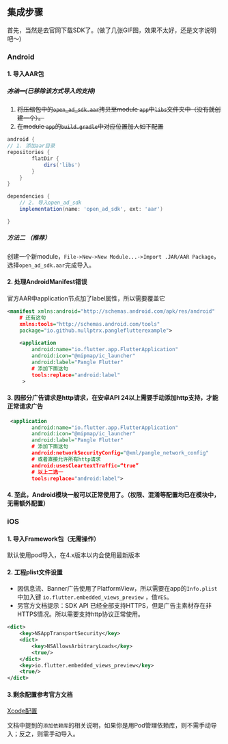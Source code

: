 ## 集成步骤

首先，当然是去官网下载SDK了。(做了几张GIF图，效果不太好，还是文字说明吧～)



### Android



#### 1. 导入AAR包

##### ~~方法一~~(已移除该方式导入的支持)

1. ~~将压缩包中的`open_ad_sdk.aar`拷贝至module `app`中`libs`文件夹中（没有就创建一个）。~~
2. ~~在module `app`的`build.gradle`中对应位置加人如下配置~~

```groovy
android {
// 1. 添加aar目录
repositories {
        flatDir {
            dirs('libs')
        }
    }
}

dependencies {
    // 2. 导入open_ad_sdk
    implementation(name: 'open_ad_sdk', ext: 'aar')

}
```

##### 方法二 （推荐）

创建一个新module，`File->New->New Module...->Import .JAR/AAR Package`，选择`open_ad_sdk.aar`完成导入。




#### 2. 处理AndroidManifest错误

官方AAR中application节点加了label属性，所以需要覆盖它

```xml
<manifest xmlns:android="http://schemas.android.com/apk/res/android"
    # 还有这句
    xmlns:tools="http://schemas.android.com/tools"
    package="io.github.nullptrx.pangleflutterexample">
  
    <application
        android:name="io.flutter.app.FlutterApplication"
        android:icon="@mipmap/ic_launcher"
        android:label="Pangle Flutter"
        # 添加下面这句
        tools:replace="android:label"
     >
```



#### 3. 因部分广告请求是http请求，在安卓API 24以上需要手动添加http支持，才能正常请求广告

```xml
 <application
        android:name="io.flutter.app.FlutterApplication"
        android:icon="@mipmap/ic_launcher"
        android:label="Pangle Flutter"
        # 添加下面这句
        android:networkSecurityConfig="@xml/pangle_network_config"
        # 或者直接允许所有http请求
        android:usesCleartextTraffic=“true”
        # 以上二选一      
        tools:replace="android:label">

```



#### 4. 至此，Android模块一般可以正常使用了。（权限、混淆等配置均已在模块中，无需额外配置）



### iOS



#### 1. 导入Framework包（无需操作）

默认使用pod导入，在4.x版本以内会使用最新版本



#### 2. 工程plist文件设置

- 因信息流、Banner广告使用了PlatformView，所以需要在app的`Info.plist` 中加入键 `io.flutter.embedded_views_preview` ，值`YES`。
- 另官方文档提示：SDK API 已经全部支持HTTPS，但是广告主素材存在非HTTPS情况。所以需要支持http协议正常使用。

```xml
<dict>
    <key>NSAppTransportSecurity</key>
    <dict>
        <key>NSAllowsArbitraryLoads</key>
        <true/>
    </dict>
    <key>io.flutter.embedded_views_preview</key>
    <true/>
</dict>
```



#### 3.剩余配置参考官方文档

[Xcode配置](https://ad.oceanengine.com/union/media/union/download/detail?id=16&docId=5de8d570b1afac00129330c5&osType=ios)

文档中提到的`添加依赖库`的相关说明，如果你是用Pod管理依赖库，则不需手动导入；反之，则需手动导入。
